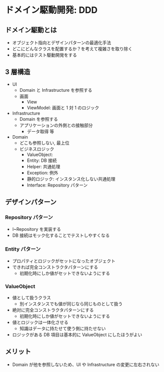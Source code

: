 # ドメイン駆動開発: DDD

## ドメイン駆動とは

- オブジェクト指向とデザインパターンの最適化手法
- どこにどんなクラスを配置するか？を考えて複雑さを取り除く
- 基本的にはテスト駆動開発をする

## 3 層構造

- UI
  - Domain と Infrastructure を参照する
  - 画面
    - View
    - ViewModel: 画面と 1 対 1 のロジック
- Infrastructure
  - Domain を参照する
  - アプリケーションの外側との接触部分
    - データ取得 等
- Domain
  - どこも参照しない, 最上位
  - ビジネスロジック
    - ValueObject:
    - Entity: DB 接続
    - Helper: 共通処理
    - Exception: 例外
    - 静的ロジック: インスタンス化しない共通処理
    - Interface: Repository パターン

## デザインパターン

### Repository パターン

- I~Repository を実装する
- DB 接続はモック化することでテストしやすくなる

### Entity パターン

- プロパティとロジックがセットになったオブジェクト
- できれば完全コンストラクタパターンにする
  - 初期化時にしか値がセットできないようにする

### ValueObject

- 値として扱うクラス
  - 別インスタンスでも値が同じなら同じものとして扱う
- 絶対に完全コンストラクタパターンにする
  - 初期化時にしか値がセットできないようにする
- 値とロジックは一体化させる
  - 知識はデータに持たせて使う側に持たせない
- ロジックがある DB 項目は基本的に ValueObject にしたほうがよい

## メリット

- Domain が他を参照しないため、UI や Infrastructure の変更に左右されない
